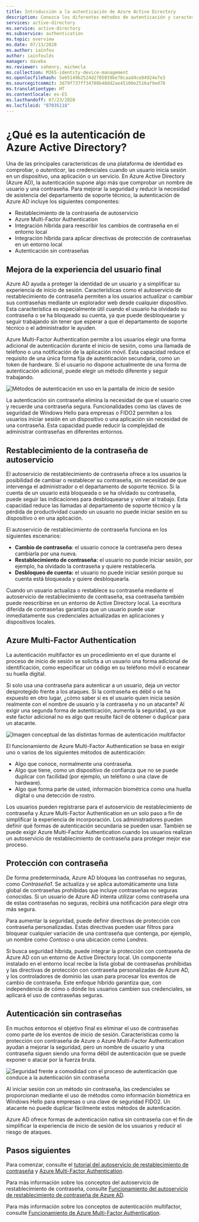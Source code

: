 ```yaml
---
title: Introducción a la autenticación de Azure Active Directory
description: Conozca los diferentes métodos de autenticación y características de seguridad para los inicios de sesión de usuario con Azure Active Directory.
services: active-directory
ms.service: active-directory
ms.subservice: authentication
ms.topic: overview
ms.date: 07/13/2020
ms.author: iainfou
author: iainfoulds
manager: daveba
ms.reviewer: sahenry, michmcla
ms.collection: M365-identity-device-management
ms.openlocfilehash: 5e65149b2524d2785039be78caad4ce84924e7e3
ms.sourcegitcommit: 3d79f737ff34708b48dd2ae45100e2516af9ed78
ms.translationtype: HT
ms.contentlocale: es-ES
ms.lasthandoff: 07/23/2020
ms.locfileid: "87035118"
---
```

# <a name="what-is-azure-active-directory-authentication"></a>¿Qué es la autenticación de Azure Active Directory?

Una de las principales características de una plataforma de identidad es comprobar, o *autenticar*, las credenciales cuando un usuario inicia sesión en un dispositivo, una aplicación o un servicio. En Azure Active Directory (Azure AD), la autenticación supone algo más que comprobar un nombre de usuario y una contraseña. Para mejorar la seguridad y reducir la necesidad de asistencia del departamento de soporte técnico, la autenticación de Azure AD incluye los siguientes componentes:

* Restablecimiento de la contraseña de autoservicio
* Azure Multi-Factor Authentication
* Integración híbrida para reescribir los cambios de contraseña en el entorno local
* Integración híbrida para aplicar directivas de protección de contraseñas en un entorno local
* Autenticación sin contraseñas

## <a name="improve-the-end-user-experience"></a>Mejora de la experiencia del usuario final

Azure AD ayuda a proteger la identidad de un usuario y a simplificar su experiencia de inicio de sesión. Características como el autoservicio de restablecimiento de contraseña permiten a los usuarios actualizar o cambiar sus contraseñas mediante un explorador web desde cualquier dispositivo. Esta característica es especialmente útil cuando el usuario ha olvidado su contraseña o se ha bloqueado su cuenta, ya que puede desbloquearse y seguir trabajando sin tener que esperar a que el departamento de soporte técnico o el administrador le ayuden.

Azure Multi-Factor Authentication permite a los usuarios elegir una forma adicional de autenticación durante el inicio de sesión, como una llamada de teléfono o una notificación de la aplicación móvil. Esta capacidad reduce el requisito de una única forma fija de autenticación secundaria, como un token de hardware. Si el usuario no dispone actualmente de una forma de autenticación adicional, puede elegir un método diferente y seguir trabajando.

![Métodos de autenticación en uso en la pantalla de inicio de sesión](media/concept-authentication-methods/overview-login.png)

La autenticación sin contraseña elimina la necesidad de que el usuario cree y recuerde una contraseña segura. Funcionalidades como las claves de seguridad de Windows Hello para empresas o FIDO2 permiten a los usuarios iniciar sesión en un dispositivo o una aplicación sin necesidad de una contraseña. Esta capacidad puede reducir la complejidad de administrar contraseñas en diferentes entornos.

## <a name="self-service-password-reset"></a>Restablecimiento de la contraseña de autoservicio

El autoservicio de restablecimiento de contraseña ofrece a los usuarios la posibilidad de cambiar o restablecer su contraseña, sin necesidad de que intervenga el administrador o el departamento de soporte técnico. Si la cuenta de un usuario está bloqueada o se ha olvidado su contraseña, puede seguir las indicaciones para desbloquearse y volver al trabajo. Esta capacidad reduce las llamadas al departamento de soporte técnico y la pérdida de productividad cuando un usuario no puede iniciar sesión en su dispositivo o en una aplicación.

El autoservicio de restablecimiento de contraseña funciona en los siguientes escenarios:

* **Cambio de contraseña**: el usuario conoce la contraseña pero desea cambiarla por una nueva.
* **Restablecimiento de contraseña:** el usuario no puede iniciar sesión, por ejemplo, ha olvidado la contraseña y quiere restablecerla.
* **Desbloqueo de cuenta:** el usuario no puede iniciar sesión porque su cuenta está bloqueada y quiere desbloquearla.

Cuando un usuario actualiza o restablece su contraseña mediante el autoservicio de restablecimiento de contraseña, esa contraseña también puede reescribirse en un entorno de Active Directory local. La escritura diferida de contraseñas garantiza que un usuario puede usar inmediatamente sus credenciales actualizadas en aplicaciones y dispositivos locales.

## <a name="azure-multi-factor-authentication"></a>Azure Multi-Factor Authentication

La autenticación multifactor es un procedimiento en el que durante el proceso de inicio de sesión se solicita a un usuario una forma adicional de identificación, como especificar un código en su teléfono móvil o escanear su huella digital.

Si solo usa una contraseña para autenticar a un usuario, deja un vector desprotegido frente a los ataques. Si la contraseña es débil o se ha expuesto en otro lugar, ¿cómo saber si es el usuario quien inicia sesión realmente con el nombre de usuario y la contraseña y no un atacante? Al exigir una segunda forma de autenticación, aumenta la seguridad, ya que este factor adicional no es algo que resulte fácil de obtener o duplicar para un atacante.

![Imagen conceptual de las distintas formas de autenticación multifactor](./media/concept-mfa-howitworks/methods.png)

El funcionamiento de Azure Multi-Factor Authentication se basa en exigir uno o varios de los siguientes métodos de autenticación:

* Algo que conoce, normalmente una contraseña.
* Algo que tiene, como un dispositivo de confianza que no se puede duplicar con facilidad (por ejemplo, un teléfono o una clave de hardware).
* Algo que forma parte de usted, información biométrica como una huella digital o una detección de rostro.

Los usuarios pueden registrarse para el autoservicio de restablecimiento de contraseña y Azure Multi-Factor Authentication en un solo paso a fin de simplificar la experiencia de incorporación. Los administradores pueden definir qué formas de autenticación secundaria se pueden usar. También se puede exigir Azure Multi-Factor Authentication cuando los usuarios realizan un autoservicio de restablecimiento de contraseña para proteger mejor ese proceso.

## <a name="password-protection"></a>Protección con contraseña

De forma predeterminada, Azure AD bloquea las contraseñas no seguras, como *Contraseña1*. Se actualiza y se aplica automáticamente una lista global de contraseñas prohibidas que incluye contraseñas no seguras conocidas. Si un usuario de Azure AD intenta utilizar como contraseña una de estas contraseñas no seguras, recibirá una notificación para elegir otra más segura.

Para aumentar la seguridad, puede definir directivas de protección con contraseña personalizadas. Estas directivas pueden usar filtros para bloquear cualquier variación de una contraseña que contenga, por ejemplo, un nombre como *Contoso* o una ubicación como *Londres*.

Si busca seguridad híbrida, puede integrar la protección con contraseña de Azure AD con un entorno de Active Directory local. Un componente instalado en el entorno local recibe la lista global de contraseñas prohibidas y las directivas de protección con contraseña personalizadas de Azure AD, y los controladores de dominio las usan para procesar los eventos de cambio de contraseña. Este enfoque híbrido garantiza que, con independencia de cómo o dónde los usuarios cambien sus credenciales, se aplicará el uso de contraseñas seguras.

## <a name="passwordless-authentication"></a>Autenticación sin contraseñas

En muchos entornos el objetivo final es eliminar el uso de contraseñas como parte de los eventos de inicio de sesión. Características como la protección con contraseña de Azure o Azure Multi-Factor Authentication ayudan a mejorar la seguridad, pero un nombre de usuario y una contraseña siguen siendo una forma débil de autenticación que se puede exponer o atacar por la fuerza bruta.

![Seguridad frente a comodidad con el proceso de autenticación que conduce a la autenticación sin contraseña](./media/concept-authentication-passwordless/passwordless-convenience-security.png)

Al iniciar sesión con un método sin contraseña, las credenciales se proporcionan mediante el uso de métodos como información biométrica en Windows Hello para empresas o una clave de seguridad FIDO2. Un atacante no puede duplicar fácilmente estos métodos de autenticación.

Azure AD ofrece formas de autenticación nativa sin contraseña con el fin de simplificar la experiencia de inicio de sesión de los usuarios y reducir el riesgo de ataques.

## <a name="next-steps"></a>Pasos siguientes

Para comenzar, consulte el [tutorial del autoservicio de restablecimiento de contraseña][tutorial-sspr] y [Azure Multi-Factor Authentication][tutorial-azure-mfa].

Para más información sobre los conceptos del autoservicio de restablecimiento de contraseña, consulte [Funcionamiento del autoservicio de restablecimiento de contraseña de Azure AD][concept-sspr].

Para más información sobre los conceptos de autenticación multifactor, consulte [Funcionamiento de Azure Multi-Factor Authentication][concept-mfa].

<!-- INTERNAL LINKS -->
[tutorial-sspr]: tutorial-enable-sspr.md
[tutorial-azure-mfa]: tutorial-enable-azure-mfa.md
[concept-sspr]: concept-sspr-howitworks.md
[concept-mfa]: concept-mfa-howitworks.md
